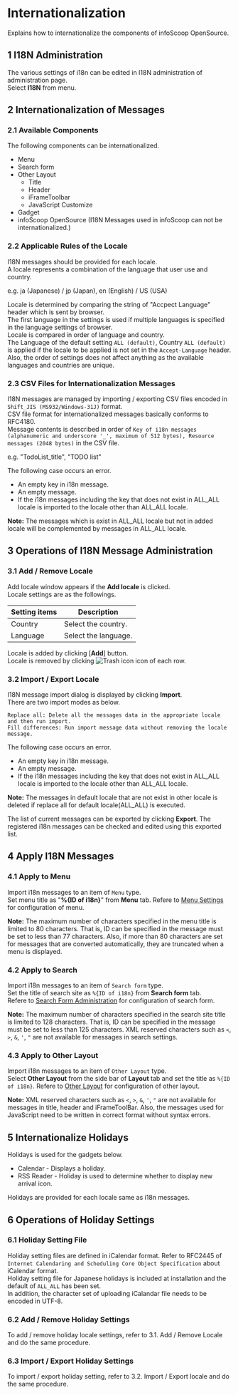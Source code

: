 # Internationalization

Explains how to internationalize the components of infoScoop OpenSource.

## 1 I18N Administration

The various settings of i18n can be edited in I18N administration of administration page.  
Select **I18N** from menu.

## 2 Internationalization of Messages

### 2.1 Available Components

The following components can be internationalized.

  * Menu
  * Search form
  * Other Layout
    * Title
    * Header
    * iFrameToolbar
    * JavaScript Customize
  * Gadget
  * infoScoop OpenSource (I18N Messages used in infoScoop can not be internationalized.)

### 2.2 Applicable Rules of the Locale

I18N messages should be provided for each locale.  
A locale represents a combination of the language that user use and country.

e.g. ja (Japanese) / jp (Japan), en (English) / US (USA)

Locale is determined by comparing the string of "Accpect Language" header which is sent by browser.  
The first language in the settings is used if multiple languages is specified in the language settings of browser.  
Locale is compared in order of language and country.  
The Language of the default setting `ALL (default)`, Country `ALL (default)` is applied if the locale to be applied is not set in the `Accept-Language` header.  
Also, the order of settings does not affect anything as the available languages and countries are unique.

### 2.3 CSV Files for Internationalization Messages

I18N messages are managed by importing / exporting CSV files encoded in `Shift_JIS (MS932/Windows-31J)` format.  
CSV file format for internationalized messages basically conforms to RFC4180.  
Message contents is described in order of `Key of i18n messages (alphanumeric and underscore '_', maximum of 512 bytes), Resource messages (2048 bytes)` in the CSV file.

e.g. "TodoList_title", "TODO list"

The following case occurs an error.

  * An empty key in i18n message.
  * An empty message.
  * If the i18n messages including the key that does not exist in ALL_ALL locale is imported to the locale other than ALL_ALL locale.

**Note:** The messages which is exist in ALL_ALL locale but not in added locale will be complemented by messages in ALL_ALL locale.

## 3 Operations of I18N Message Administration

### 3.1 Add / Remove Locale

Add locale window appears if the **Add locale** is clicked.  
Locale settings are as the followings.

<table>
    <thead>
	<tr>
    	<th>Setting items</th>
        <th>Description</th>
    </tr>
    </thead>
    <tbody>
	<tr>
    	<td>Country</td>
        <td>Select the country.</td>
    </tr>
	<tr>
    	<td>Language</td>
        <td>Select the language.</td>
    </tr>
    </tbody>
</table>

Locale is added by clicking [**Add**] button.  
Locale is removed by clicking ![Trash icon] icon of each row.

### 3.2 Import / Export Locale

I18N message import dialog is displayed by clicking **Import**.  
There are two import modes as below.

```
Replace all: Delete all the messages data in the appropriate locale and then run import.  
Fill differences: Run import message data without removing the locale message.
```

The following case occurs an error.

  * An empty key in i18n message.
  * An empty message.
  * If the i18n messages including the key that does not exist in ALL_ALL locale is imported to the locale other than ALL_ALL locale.

**Note:** The messages in default locale that are not exist in other locale is
deleted if replace all for default locale(ALL_ALL) is executed.

The list of current messages can be exported by clicking **Export**. The registered i18n messages can be checked and edited using this exported list.

## 4 Apply I18N Messages

### 4.1 Apply to Menu

Import i18n messages to an item of `Menu` type.  
Set menu title as "**%{ID of i18n}**" from **Menu** tab. Refere to [Menu Settings] for configuration of menu.

**Note:** The maximum number of characters specified in the menu title is limited to 80 characters. That is, ID can be specified in the message must be set to less than 77 characters. Also, if more than 80 characters are set for messages that are converted automatically, they are truncated when a menu is displayed.

### 4.2 Apply to Search

Import i18n messages to an item of `Search form` type.  
Set the title of search site as `%{ID of i18n}` from **Search form** tab.  
Refere to [Search Form Administration] for configuration of search form.

**Note:** The maximum number of characters specified in the search site title is limited to 128 characters. That is, ID can be specified in the message must be set to less than 125 characters. XML reserved characters such as `<`, `>`, `&`, `'`, `"` are not available for messages in search settings.

### 4.3 Apply to Other Layout

Import i18n messages to an item of `Other Layout` type.  
Select **Other Layout** from the side bar of **Layout** tab and set the title as `%{ID of i18n}`. Refere to [Other Layout] for configuration of other layout.

**Note:** XML reserved characters such as `<`, `>`, `&`, `'`, `"` are not available for messages in title, header and iFrameToolBar. Also, the messages used for JavaScript need to be written in correct format without syntax errors.

## 5 Internationalize Holidays

Holidays is used for the gadgets below.

  * Calendar - Displays a holiday.
  * RSS Reader - Holiday is used to determine whether to display new arrival icon.

Holidays are provided for each locale same as i18n messages.

## 6 Operations of Holiday Settings

### 6.1 Holiday Setting File

Holiday setting files are defined in iCalendar format. Refer to RFC2445 of `Internet Calendaring and Scheduling Core Object Specification` about iCalendar format.  
Holiday setting file for Japanese holidays is included at installation and the default of `ALL_ALL` has been set.  
In addition, the character set of uploading iCalandar file needs to be encoded in UTF-8.

### 6.2 Add / Remove Holiday Settings

To add / remove holiday locale settings, refer to 3.1. Add / Remove Locale and do the same procedure.

### 6.3 Import / Export Holiday Settings

To import / export holiday setting, refer to 3.2. Import / Export locale and do the same procedure.


[Menu Settings]: menu-settings.md
[Search Form Administration]: search-form-administration.md
[Other Layout]: other-layout.md
[Trash icon]: ../../images/trash.gif
